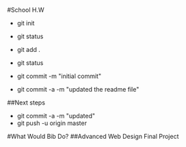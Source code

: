 
#School H.W

* git init
* git status
* git add .
* git status
* git commit -m "initial commit"

* git commit -a -m "updated the readme file"

##Next steps

* git commit -a -m "updated"
* git push -u origin master

#What Would Bib Do?
##Advanced Web Design Final Project

